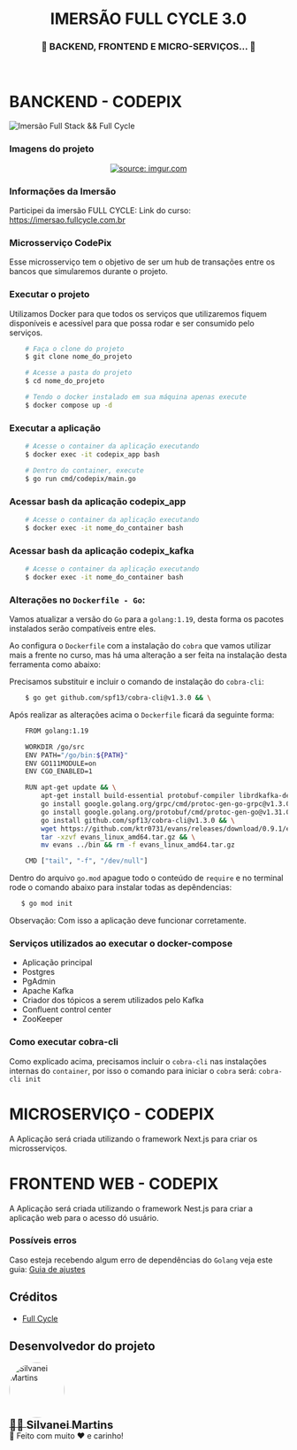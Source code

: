 <h1 align="center">
   IMERSÃO FULL CYCLE 3.0
</h1>

<h3 align="center">
	🚧  BACKEND, FRONTEND E MICRO-SERVIÇOS...  🚧
</h3>

<br />

# BANCKEND - CODEPIX

![Imersão Full Stack && Full Cycle](https://events-fullcycle.s3.amazonaws.com/events-fullcycle/static/site/img/grupo_4417.png)

### Imagens do projeto

<p align="center">
  <a href="https://imgur.com/7ktsFje"><img src="https://i.imgur.com/7ktsFje.png" title="source: imgur.com" /></a>
  <br />
</p>

### Informações da Imersão

Participei da imersão FULL CYCLE:
Link do curso: https://imersao.fullcycle.com.br

### Microsserviço CodePix

Esse microsserviço tem o objetivo de ser um hub de transações entre os bancos que simularemos durante o projeto.

### Executar o projeto

Utilizamos Docker para que todos os serviços que utilizaremos fiquem disponíveis e acessível para que possa rodar e ser consumido pelo serviços.

```bash
    # Faça o clone do projeto
    $ git clone nome_do_projeto

    # Acesse a pasta do projeto
    $ cd nome_do_projeto

    # Tendo o docker instalado em sua máquina apenas execute
    $ docker compose up -d
```

### Executar a aplicação

```bash
    # Acesse o container da aplicação executando
    $ docker exec -it codepix_app bash

    # Dentro do container, execute
    $ go run cmd/codepix/main.go
```

### Acessar bash da aplicação codepix_app

```bash
    # Acesse o container da aplicação executando
    $ docker exec -it nome_do_container bash
```	

### Acessar bash da aplicação codepix_kafka

```bash
    # Acesse o container da aplicação executando
    $ docker exec -it nome_do_container bash
```

### Alterações no `Dockerfile - Go`:

Vamos atualizar a versão do `Go` para a `golang:1.19`, desta forma os pacotes instalados serão compatíveis entre eles.

Ao configura o `Dockerfile` com a instalação do `cobra` que vamos utilizar mais a frente no curso, mas há uma alteração a ser feita na instalação desta ferramenta como abaixo:

Precisamos substituir e incluir o comando de instalação do `cobra-cli`:

```bash
    $ go get github.com/spf13/cobra-cli@v1.3.0 && \
```

Após realizar as alterações acima o `Dockerfile` ficará da seguinte forma:

```bash
    FROM golang:1.19

    WORKDIR /go/src
    ENV PATH="/go/bin:${PATH}"
    ENV GO111MODULE=on
    ENV CGO_ENABLED=1

    RUN apt-get update && \
        apt-get install build-essential protobuf-compiler librdkafka-dev -y && \
        go install google.golang.org/grpc/cmd/protoc-gen-go-grpc@v1.3.0 && \
        go install google.golang.org/protobuf/cmd/protoc-gen-go@v1.31.0 && \
        go install github.com/spf13/cobra-cli@v1.3.0 && \
        wget https://github.com/ktr0731/evans/releases/download/0.9.1/evans_linux_amd64.tar.gz && \
        tar -xzvf evans_linux_amd64.tar.gz && \
        mv evans ../bin && rm -f evans_linux_amd64.tar.gz

    CMD ["tail", "-f", "/dev/null"]
```

Dentro do arquivo `go.mod` apague todo o conteúdo de `require` e no terminal rode o comando abaixo para instalar todas as depêndencias:

```bash
   $ go mod init
```

Observação: Com isso a aplicação deve funcionar corretamente.

### Serviços utilizados ao executar o docker-compose

- Aplicação principal
- Postgres
- PgAdmin
- Apache Kafka
- Criador dos tópicos a serem utilizados pelo Kafka
- Confluent control center
- ZooKeeper

### Como executar cobra-cli

Como explicado acima, precisamos incluir o `cobra-cli` nas instalações internas do `container`, por isso o comando para iniciar o `cobra` será: `cobra-cli init`

# MICROSERVIÇO - CODEPIX

A Aplicação será criada utilizando o framework Next.js para criar os microsserviços.

# FRONTEND WEB - CODEPIX

A Aplicação será criada utilizando o framework Nest.js para criar a aplicação web para o acesso dó usuário.

### Possíveis erros

Caso esteja recebendo algum erro de dependências do `Golang` veja este guia: [Guia de ajustes](../README.md#alterações-no-dockerfile---go)

## Créditos

- [Full Cycle](fullcycle.com.br/)

## Desenvolvedor do projeto

<a href="https://github.com/SilvaneiMartins">
    <img
        style="border-radius:50%"
        src="https://github.com/SilvaneiMartins.png"
        width="100px;"
        alt="Silvanei Martins"
    />
</a>
<br />
<a href="https://github.com/SilvaneiMartins" title="Silvanei martins" >
    <sub style="font-size: 20px; font-weight: bold">
        👨‍🚀 <b>Silvanei Martins</b>
    </sub>
</a>
<br />
🚀 Feito com muito ❤️ e carinho!
